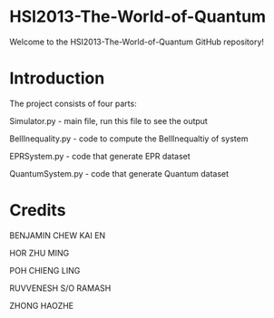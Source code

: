 # HSI2013-The-World-of-Quantum
Welcome to the HSI2013-The-World-of-Quantum GitHub repository! 

# Introduction
The project consists of four parts:

Simulator.py - main file, run this file to see the output

BellInequality.py - code to compute the BellInequaltiy of system

EPRSystem.py - code that generate EPR dataset

QuantumSystem.py - code that generate Quantum dataset

# Credits
BENJAMIN CHEW KAI EN

HOR ZHU MING

POH CHIENG LING

RUVVENESH S/O RAMASH

ZHONG HAOZHE



